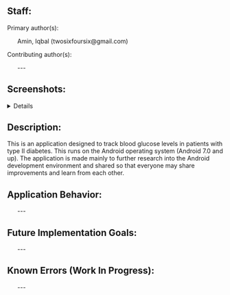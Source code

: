 Staff:
----------------------------------------
<p>
Primary author(s):
  <ul>Amin, Iqbal (twosixfoursix@gmail.com)</ul>
</p>

<p>
Contributing author(s):
  <ul> --- </ul>
</p>

Screenshots:
----------------------------------------
<details>
  <img src="/.github/01.png" width="199" height="400">
  <img src="/.github/02.png" width="199" height="400">
  <img src="/.github/03.png" width="199" height="400">
  <img src="/.github/04.png" width="199" height="400">
  <img src="/.github/05.png" width="199" height="400">
  <img src="/.github/06.png" width="199" height="400">
</details>

Description:
----------------------------------------
<p>
This is an application designed to track blood glucose levels in patients with type II diabetes. This runs on the Android operating system (Android 7.0 and up). The application is made mainly to further research into the Android development environment and shared so that everyone may share improvements and learn from each other.
</p>

Application Behavior:
----------------------------------------
<p>
  <ul> --- </ul>
</p>

Future Implementation Goals:
----------------------------------------
<p>
  <ul> --- </ul>
</p>

Known Errors (Work In Progress):
----------------------------------------
<p>
  <ul> --- </ul>
</p>
